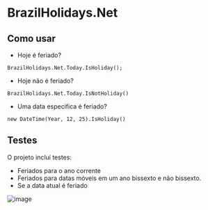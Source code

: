 # BrazilHolidays.Net

## Como usar

 - Hoje é feriado?

` BrazilHolidays.Net.Today.IsHoliday(); `

- Hoje não é feriado?

` BrazilHolidays.Net.Today.IsNotHoliday() `

- Uma data especifica é feriado?

` new DateTime(Year, 12, 25).IsHoliday() `

## Testes
O projeto incluí testes:
- Feriados para o ano corrente
- Feriados para datas móveis em um ano bissexto e não bissexto.
- Se a data atual é feriado

![image](https://user-images.githubusercontent.com/5353685/97025524-9193e600-152e-11eb-9077-f873e472c43f.png)
